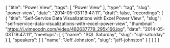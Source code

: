 {
  "title": "Power View",
  "tags": [
    "Power View"
  ],
  "type": "tag",
  "slug": "power-view",
  "date": "2014-05-03T19:47:11",
  "draft": false,
  "recordings": [
    {
      "title": "Self-Service Data Visualizations with Excel Power View ",
      "slug": "self-service-data-visualizations-with-excel-power-view",
      "thumbnail": "https://i.vimeocdn.com/video/482637779_295x166.jpg",
      "date": "2014-05-03T19:47:11",
      "meetups": [
        {
          "name": "SQL Saturday",
          "slug": "sql-saturday"
        }
      ],
      "speakers": [
        {
          "name": "Jeff Johnston",
          "slug": "jeff-johnston"
        }
      ]
    }
  ]
}